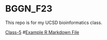# BGGN_F23
This repo is for my UCSD bioinformatics class. 

[Class-5](Class05/Class5.qmd)
#[Example R Markdown File](example.Rmd)
